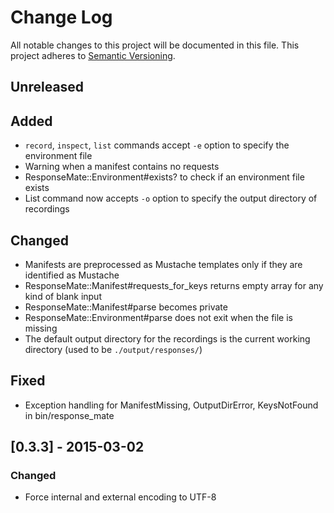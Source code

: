 # Change Log
All notable changes to this project will be documented in this file.
This project adheres to [Semantic Versioning](http://semver.org/).

## Unreleased

## Added

* `record`, `inspect`, `list` commands accept `-e` option to specify the
  environment file
* Warning when a manifest contains no requests
* ResponseMate::Environment#exists? to check if an environment file
  exists
* List command now accepts `-o` option to specify the output directory
  of recordings

## Changed

* Manifests are preprocessed as Mustache templates only if they are
  identified as Mustache
* ResponseMate::Manifest#requests_for_keys returns empty array for any
  kind of blank input
* ResponseMate::Manifest#parse becomes private
* ResponseMate::Environment#parse does not exit when the file is missing
* The default output directory for the recordings is the current working
  directory (used to be `./output/responses/`)

## Fixed

* Exception handling for ManifestMissing, OutputDirError, KeysNotFound
  in bin/response_mate

## [0.3.3] - 2015-03-02

### Changed

* Force internal and external encoding to UTF-8
